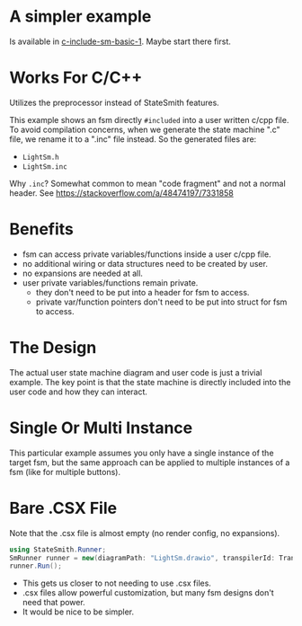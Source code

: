 # A simpler example
Is available in [c-include-sm-basic-1](../c-include-sm-basic-1/README.md). Maybe start there first.

# Works For C/C++
Utilizes the preprocessor instead of StateSmith features.

This example shows an fsm directly `#included` into a user written c/cpp file. To avoid compilation concerns, when we generate the state machine ".c" file, we rename it to a ".inc" file instead. So the generated files are:
* `LightSm.h` 
* `LightSm.inc`

Why `.inc`? Somewhat common to mean "code fragment" and not a normal header. See https://stackoverflow.com/a/48474197/7331858 

# Benefits
* fsm can access private variables/functions inside a user c/cpp file.
* no additional wiring or data structures need to be created by user.
* no expansions are needed at all.
* user private variables/functions remain private.
    - they don't need to be put into a header for fsm to access.
    - private var/function pointers don't need to be put into struct for fsm to access.

# The Design
The actual user state machine diagram and user code is just a trivial example. The key point is that the state machine is directly included into the user code and how they can interact.

# Single Or Multi Instance
This particular example assumes you only have a single instance of the target fsm,
but the same approach can be applied to multiple instances of a fsm (like for multiple buttons).

# Bare .CSX File
Note that the .csx file is almost empty (no render config, no expansions).

```cs
using StateSmith.Runner;
SmRunner runner = new(diagramPath: "LightSm.drawio", transpilerId: TranspilerId.C99);
runner.Run();
```

* This gets us closer to not needing to use .csx files. 
* .csx files allow powerful customization, but many fsm designs don't need that power.
* It would be nice to be simpler.
